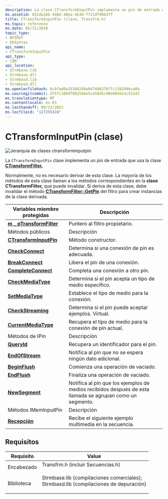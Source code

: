 ```yaml
---
description: La clase CTransformInputPin implementa un pin de entrada que usa la clase CTransformFilter.
ms.assetid: 032da1bb-448d-48ea-ab3d-f721d790637f
title: CTransformInputPin (clase, Transfrm.h)
ms.topic: reference
ms.date: 05/31/2018
topic_type:
- APIRef
- kbSyntax
api_name:
- CTransformInputPin
api_type:
- COM
api_location:
- Strmbase.lib
- Strmbase.dll
- Strmbasd.lib
- Strmbasd.dll
ms.openlocfilehash: 6cbfad0a33384249ab474d6376ffc110294bca6b
ms.sourcegitcommit: d75fc10b9f0825bbe5ce5045c90d4045e3c53243
ms.translationtype: MT
ms.contentlocale: es-ES
ms.lasthandoff: 09/13/2021
ms.locfileid: "127255410"
---
```

# <a name="ctransforminputpin-class"></a>CTransformInputPin (clase)

![Jerarquía de clases ctransforminputpin](images/tfrm01.png)

La `CTransformInputPin` clase implementa un pin de entrada que usa la clase [**CTransformFilter.**](ctransformfilter.md)

Normalmente, no es necesario derivar de esta clase. La mayoría de los métodos de esta clase llaman a los métodos correspondientes en la **clase CTransformFilter,** que puede invalidar. Si deriva de esta clase, debe invalidar el método [**CTransformFilter::GetPin**](ctransformfilter-getpin.md) del filtro para crear instancias de la clase derivada.



| Variables miembro protegidas                                           | Descripción                                                                            |
|----------------------------------------------------------------------|----------------------------------------------------------------------------------------|
| [**m \_ pTransformFilter**](ctransforminputpin-m-ptransformfilter.md) | Puntero al filtro propietario.                                                          |
| Métodos públicos                                                       | Descripción                                                                            |
| [**CTransformInputPin**](ctransforminputpin-ctransforminputpin.md)  | Método constructor.                                                                    |
| [**CheckConnect**](ctransforminputpin-checkconnect.md)              | Determina si una conexión de pin es adecuada.                                       |
| [**BreakConnect**](ctransforminputpin-breakconnect.md)              | Libera el pin de una conexión.                                                    |
| [**CompleteConnect**](ctransforminputpin-completeconnect.md)        | Completa una conexión a otro pin.                                                 |
| [**CheckMediaType**](ctransforminputpin-checkmediatype.md)          | Determina si el pin acepta un tipo de medio específico.                                   |
| [**SetMediaType**](ctransforminputpin-setmediatype.md)              | Establece el tipo de medio para la conexión.                                                |
| [**CheckStreaming**](ctransforminputpin-checkstreaming.md)          | Determina si el pin puede aceptar ejemplos. Virtual.                                |
| [**CurrentMediaType**](ctransforminputpin-currentmediatype.md)      | Recupera el tipo de medio para la conexión de pin actual.                               |
| Métodos de IPin                                                         | Descripción                                                                            |
| [**QueryId**](ctransforminputpin-queryid.md)                        | Recupera un identificador para el pin.                                                   |
| [**EndOfStream**](ctransforminputpin-endofstream.md)                | Notifica al pin que no se espera ningún dato adicional.                                  |
| [**BeginFlush**](ctransforminputpin-beginflush.md)                  | Comienza una operación de vaciado.                                                              |
| [**EndFlush**](ctransforminputpin-endflush.md)                      | Finaliza una operación de vaciado.                                                                |
| [**NewSegment**](ctransforminputpin-newsegment.md)                  | Notifica al pin que los ejemplos de medios recibidos después de esta llamada se agrupan como un segmento. |
| Métodos IMemInputPin                                                 | Descripción                                                                            |
| [**Recepción**](ctransforminputpin-receive.md)                        | Recibe el siguiente ejemplo multimedia en la secuencia.                                          |



 

## <a name="requirements"></a>Requisitos



| Requisito | Value |
|--------------------|--------------------------------------------------------------------------------------------------------------------------------------------------------------------------------------------|
| Encabezado<br/>  | <dl> <dt>Transfrm.h (incluir Secuencias.h)</dt> </dl>                                                                                  |
| Biblioteca<br/> | <dl> <dt>Strmbase.lib (compilaciones comerciales); </dt> <dt>Strmbasd.lib (compilaciones de depuración)</dt> </dl> |



 

 





